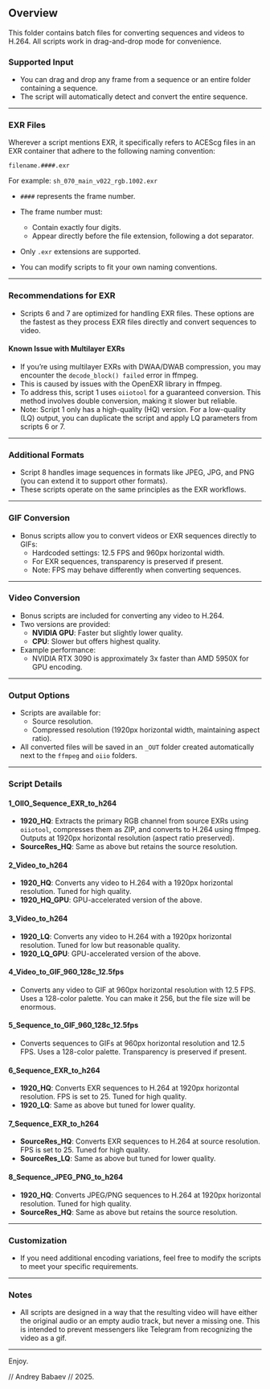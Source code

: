 ## Overview
This folder contains batch files for converting sequences and videos to H.264. All scripts work in drag-and-drop mode for convenience.

### Supported Input
- You can drag and drop any frame from a sequence or an entire folder containing a sequence.
- The script will automatically detect and convert the entire sequence.

---

### EXR Files
Wherever a script mentions EXR, it specifically refers to ACEScg files in an EXR container that adhere to the following naming convention:

`filename.####.exr`

For example:
`sh_070_main_v022_rgb.1002.exr`

- `####` represents the frame number.
- The frame number must:
  - Contain exactly four digits.
  - Appear directly before the file extension, following a dot separator.
- Only `.exr` extensions are supported.

- You can modify scripts to fit your own naming conventions.

---

### Recommendations for EXR
- Scripts 6 and 7 are optimized for handling EXR files. These options are the fastest as they process EXR files directly and convert sequences to video.

#### Known Issue with Multilayer EXRs
- If you’re using multilayer EXRs with DWAA/DWAB compression, you may encounter the `decode_block() failed` error in ffmpeg.
- This is caused by issues with the OpenEXR library in ffmpeg.
- To address this, script 1 uses `oiiotool` for a guaranteed conversion. This method involves double conversion, making it slower but reliable.
- Note: Script 1 only has a high-quality (HQ) version. For a low-quality (LQ) output, you can duplicate the script and apply LQ parameters from scripts 6 or 7.

---

### Additional Formats
- Script 8 handles image sequences in formats like JPEG, JPG, and PNG (you can extend it to support other formats).
- These scripts operate on the same principles as the EXR workflows.

---

### GIF Conversion
- Bonus scripts allow you to convert videos or EXR sequences directly to GIFs:
  - Hardcoded settings: 12.5 FPS and 960px horizontal width.
  - For EXR sequences, transparency is preserved if present.
  - Note: FPS may behave differently when converting sequences.

---

### Video Conversion
- Bonus scripts are included for converting any video to H.264.
- Two versions are provided:
  - **NVIDIA GPU**: Faster but slightly lower quality.
  - **CPU**: Slower but offers highest quality.
- Example performance:
  - NVIDIA RTX 3090 is approximately 3x faster than AMD 5950X for GPU encoding.

---

### Output Options
- Scripts are available for:
  - Source resolution.
  - Compressed resolution (1920px horizontal width, maintaining aspect ratio).
- All converted files will be saved in an `_OUT` folder created automatically next to the `ffmpeg` and `oiio` folders.

---

### Script Details
#### 1_OIIO_Sequence_EXR_to_h264
- **1920_HQ**: Extracts the primary RGB channel from source EXRs using `oiiotool`, compresses them as ZIP, and converts to H.264 using ffmpeg. Outputs at 1920px horizontal resolution (aspect ratio preserved).
- **SourceRes_HQ**: Same as above but retains the source resolution.

#### 2_Video_to_h264
- **1920_HQ**: Converts any video to H.264 with a 1920px horizontal resolution. Tuned for high quality.
- **1920_HQ_GPU**: GPU-accelerated version of the above.

#### 3_Video_to_h264
- **1920_LQ**: Converts any video to H.264 with a 1920px horizontal resolution. Tuned for low but reasonable quality.
- **1920_LQ_GPU**: GPU-accelerated version of the above.

#### 4_Video_to_GIF_960_128c_12.5fps
- Converts any video to GIF at 960px horizontal resolution with 12.5 FPS. Uses a 128-color palette. You can make it 256, but the file size will be enormous.

#### 5_Sequence_to_GIF_960_128c_12.5fps
- Converts sequences to GIFs at 960px horizontal resolution and 12.5 FPS. Uses a 128-color palette. Transparency is preserved if present.

#### 6_Sequence_EXR_to_h264
- **1920_HQ**: Converts EXR sequences to H.264 at 1920px horizontal resolution. FPS is set to 25. Tuned for high quality.
- **1920_LQ**: Same as above but tuned for lower quality.

#### 7_Sequence_EXR_to_h264
- **SourceRes_HQ**: Converts EXR sequences to H.264 at source resolution. FPS is set to 25. Tuned for high quality.
- **SourceRes_LQ**: Same as above but tuned for lower quality.

#### 8_Sequence_JPEG_PNG_to_h264
- **1920_HQ**: Converts JPEG/PNG sequences to H.264 at 1920px horizontal resolution. Tuned for high quality.
- **SourceRes_HQ**: Same as above but retains the source resolution.

---

### Customization
- If you need additional encoding variations, feel free to modify the scripts to meet your specific requirements.

---

### Notes
- All scripts are designed in a way that the resulting video will have either the original audio or an empty audio track, but never a missing one. This is intended to prevent messengers like Telegram from recognizing the video as a gif.

---

Enjoy.

// Andrey Babaev // 2025.